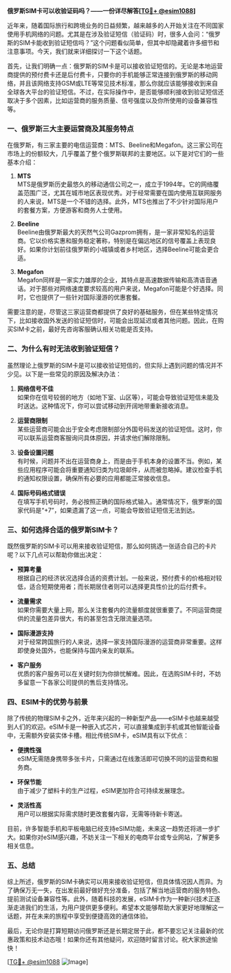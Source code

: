 **俄罗斯SIM卡可以收验证码吗？——一份详尽解答[[TG💪+ @esim1088](https://t.me/s/esim1088)]**

近年来，随着国际旅行和跨境业务的日益频繁，越来越多的人开始关注在不同国家使用手机网络的问题。尤其是在涉及验证短信（验证码）时，很多人会问：“俄罗斯的SIM卡能收到验证短信吗？”这个问题看似简单，但其中却隐藏着许多细节和注意事项。今天，我们就来详细探讨一下这个话题。

首先，让我们明确一点：俄罗斯的SIM卡是可以接收验证短信的。无论是本地运营商提供的预付费卡还是后付费卡，只要你的手机能够正常连接到俄罗斯的移动网络，并且该网络支持GSM或LTE等常见技术标准，那么你就应该能够接收到来自全球各大平台的验证短信。不过，在实际操作中，是否能够顺利接收到验证短信还取决于多个因素，比如运营商的服务质量、信号强度以及你所使用的设备兼容性等。

### **一、俄罗斯三大主要运营商及其服务特点**

在俄罗斯，有三家主要的电信运营商：MTS、Beeline和Megafon。这三家公司在市场上的份额较大，几乎覆盖了整个俄罗斯联邦的主要地区。以下是对它们的一些基本介绍：

1. **MTS**  
   MTS是俄罗斯历史最悠久的移动通信公司之一，成立于1994年。它的网络覆盖范围广泛，尤其在城市地区表现优秀。对于经常需要在国内使用互联网服务的人来说，MTS是一个不错的选择。此外，MTS也推出了不少针对国际用户的套餐方案，方便游客和商务人士使用。

2. **Beeline**  
   Beeline由俄罗斯最大的天然气公司Gazprom拥有，是一家非常知名的运营商。它以价格实惠和服务稳定著称，特别是在偏远地区的信号覆盖上表现良好。如果你计划前往俄罗斯的小城镇或者乡村地区，选择Beeline可能会更合适。

3. **Megafon**  
   Megafon同样是一家实力雄厚的企业，其特点是高速数据传输和高清语音通话。对于那些对网络速度要求较高的用户来说，Megafon可能是个好选择。同时，它也提供了一些针对国际漫游的优惠套餐。

需要注意的是，尽管这三家运营商都提供了良好的基础服务，但在某些特定情况下，比如接收国外发送的验证短信时，可能会出现延迟或者其他问题。因此，在购买SIM卡之前，最好先咨询客服确认相关功能是否支持。

### **二、为什么有时无法收到验证短信？**

虽然理论上俄罗斯的SIM卡是可以接收验证短信的，但实际上遇到问题的情况并不少见。以下是一些常见的原因及解决办法：

1. **网络信号不佳**  
   如果你在信号较弱的地方（如地下室、山区等），可能会导致验证短信未能及时送达。这种情况下，你可以尝试移动到开阔地带重新接收消息。

2. **运营商限制**  
   某些运营商可能会出于安全考虑限制部分外国号码发送的验证短信。这时，你可以联系运营商客服询问具体原因，并请求他们解除限制。

3. **设备设置问题**  
   有时候，问题并不出在运营商身上，而是由于手机本身的设置不当。例如，某些应用程序可能会将重要通知归类为垃圾邮件，从而被忽略掉。建议检查手机的通知权限设置，确保所有必要的应用都能正常接收信息。

4. **国际号码格式错误**  
   在填写手机号码时，务必按照正确的国际格式输入。通常情况下，俄罗斯的国家代码是“+7”，如果遗漏了这一点，可能会导致验证短信无法到达。

### **三、如何选择合适的俄罗斯SIM卡？**

既然俄罗斯的SIM卡可以用来接收验证短信，那么如何挑选一张适合自己的卡片呢？以下几点可以帮助你做出决定：

- **预算考量**  
  根据自己的经济状况选择合适的资费计划。一般来说，预付费卡的价格相对较低，适合短期使用者；而长期居住者则可以选择更具性价比的后付费卡。

- **流量需求**  
  如果你需要大量上网，那么关注套餐内的流量额度就很重要了。不同运营商提供的流量包差异很大，有的甚至包含无限流量选项。

- **国际漫游支持**  
  对于经常跨国旅行的人来说，选择一家支持国际漫游的运营商非常重要。这样即使身处国外，也能保持与国内亲友的联系。

- **客户服务**  
  优质的客户服务可以在关键时刻为你排忧解难。因此，在选购SIM卡时，不妨多留意一下各家公司提供的售后支持情况。

### **四、ESIM卡的优势与前景**

除了传统的物理SIM卡之外，近年来兴起的一种新型产品——eSIM卡也越来越受到人们的欢迎。eSIM卡是一种嵌入式芯片，可以直接集成到手机或其他智能设备中，无需额外安装实体卡槽。相比传统SIM卡，eSIM具有以下优点：

- **便携性强**  
  eSIM无需随身携带多张卡片，只需通过在线激活即可切换不同的运营商和服务商。

- **环保节能**  
  由于减少了塑料卡的生产过程，eSIM更加符合可持续发展理念。

- **灵活性高**  
  用户可以根据实际需求随时更改套餐内容，无需等待新卡寄送。

目前，许多智能手机和平板电脑已经支持eSIM功能，未来这一趋势还将进一步扩大。如果你对eSIM感兴趣，不妨关注一下相关的电商平台或专业网站，了解更多相关信息。

### **五、总结**

综上所述，俄罗斯的SIM卡确实可以用来接收验证短信，但具体情况因人而异。为了确保万无一失，在出发前最好做好充分准备，包括了解当地运营商的服务特色、提前测试设备兼容性等。此外，随着科技的发展，eSIM卡作为一种新兴技术正逐渐走进我们的生活，为用户提供更多便利。希望本文能够帮助大家更好地理解这一话题，并在未来的旅程中享受到便捷高效的通信体验。

最后，无论你是打算短期访问俄罗斯还是长期定居于此，都不要忘记关注最新的优惠政策和技术动态哦！如果你还有其他疑问，欢迎随时留言讨论。祝大家旅途愉快！

[[TG💪+ @esim1088](https://t.me/s/esim1088) ![Image](https://i.postimg.cc/4NQfJmqS/Snipaste-2025-05-13-00-14-12.png)]